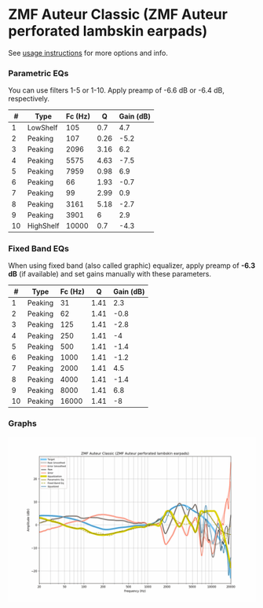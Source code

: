 # ZMF Auteur Classic (ZMF Auteur perforated lambskin earpads)
See [usage instructions](https://github.com/jaakkopasanen/AutoEq#usage) for more options and info.

### Parametric EQs
You can use filters 1-5 or 1-10. Apply preamp of -6.6 dB or -6.4 dB, respectively.

|   # | Type      |   Fc (Hz) |    Q |   Gain (dB) |
|-----|-----------|-----------|------|-------------|
|   1 | LowShelf  |       105 | 0.7  |         4.7 |
|   2 | Peaking   |       107 | 0.26 |        -5.2 |
|   3 | Peaking   |      2096 | 3.16 |         6.2 |
|   4 | Peaking   |      5575 | 4.63 |        -7.5 |
|   5 | Peaking   |      7959 | 0.98 |         6.9 |
|   6 | Peaking   |        66 | 1.93 |        -0.7 |
|   7 | Peaking   |        99 | 2.99 |         0.9 |
|   8 | Peaking   |      3161 | 5.18 |        -2.7 |
|   9 | Peaking   |      3901 | 6    |         2.9 |
|  10 | HighShelf |     10000 | 0.7  |        -4.3 |

### Fixed Band EQs
When using fixed band (also called graphic) equalizer, apply preamp of **-6.3 dB** (if available) and set gains manually with these parameters.

|   # | Type    |   Fc (Hz) |    Q |   Gain (dB) |
|-----|---------|-----------|------|-------------|
|   1 | Peaking |        31 | 1.41 |         2.3 |
|   2 | Peaking |        62 | 1.41 |        -0.8 |
|   3 | Peaking |       125 | 1.41 |        -2.8 |
|   4 | Peaking |       250 | 1.41 |        -4   |
|   5 | Peaking |       500 | 1.41 |        -1.4 |
|   6 | Peaking |      1000 | 1.41 |        -1.2 |
|   7 | Peaking |      2000 | 1.41 |         4.5 |
|   8 | Peaking |      4000 | 1.41 |        -1.4 |
|   9 | Peaking |      8000 | 1.41 |         6.8 |
|  10 | Peaking |     16000 | 1.41 |        -8   |

### Graphs
![](./ZMF%20Auteur%20Classic%20(ZMF%20Auteur%20perforated%20lambskin%20earpads).png)
